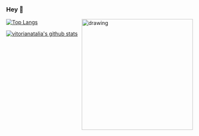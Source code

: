 ### Hey 👋

<img src="https://raw.githubusercontent.com/MicaelliMedeiros/micaellimedeiros/master/image/computer-illustration.png" alt="drawing" width="300" align="right"/>

[![Top Langs](https://github-readme-stats.vercel.app/api/top-langs/?username=vitorianatalia&layout=compact&theme=dracula)](https://github.com/anuraghazra/github-readme-stats)



[![vitorianatalia's github stats](https://github-readme-stats.vercel.app/api?username=vitorianatalia&show_icons=true&theme=dracula)](https://github.com/vitorianatalia/)



<!--
**vitorianatalia/vitorianatalia** is a ✨ _special_ ✨ repository because its `README.md` (this file) appears on your GitHub profile.

Here are some ideas to get you started:
<img src="https://raw.githubusercontent.com/MicaelliMedeiros/micaellimedeiros/master/image/computer-illustration.png" alt="drawing" width="200" float="right"/>
- 🔭 I’m currently working on ...
- 🌱 I’m currently learning ...
- 👯 I’m looking to collaborate on ...
- 🤔 I’m looking for help with ...
- 💬 Ask me about ...
- 📫 How to reach me: ...
- 😄 Pronouns: ...
- ⚡ Fun fact: ...
-->
